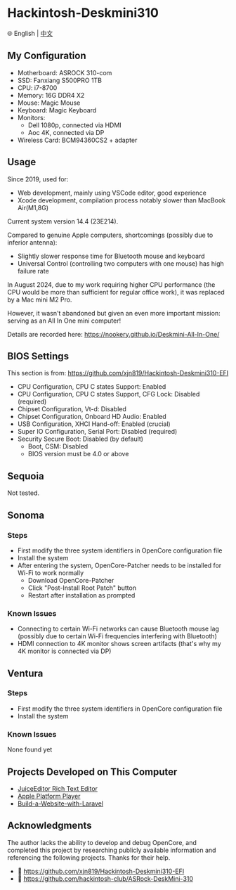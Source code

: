 # Hackintosh-Deskmini310

🌐️ English | [中文](./zh_CN.md)

## My Configuration

- Motherboard: ASROCK 310-com
- SSD: Fanxiang S500PRO 1TB
- CPU: i7-8700
- Memory: 16G DDR4 X2
- Mouse: Magic Mouse
- Keyboard: Magic Keyboard
- Monitors:
  - Dell 1080p, connected via HDMI
  - Aoc 4K, connected via DP
- Wireless Card: BCM94360CS2 + adapter

## Usage

Since 2019, used for:

- Web development, mainly using VSCode editor, good experience
- Xcode development, compilation process notably slower than MacBook Air(M1,8G)

Current system version 14.4 (23E214).

Compared to genuine Apple computers, shortcomings (possibly due to inferior antenna):

- Slightly slower response time for Bluetooth mouse and keyboard
- Universal Control (controlling two computers with one mouse) has high failure rate

In August 2024, due to my work requiring higher CPU performance (the CPU would be more than sufficient for regular office work), it was replaced by a Mac mini M2 Pro.

However, it wasn't abandoned but given an even more important mission: serving as an All In One mini computer!

Details are recorded here:
<https://nookery.github.io/Deskmini-All-In-One/>

## BIOS Settings

This section is from: <https://github.com/xjn819/Hackintosh-Deskmini310-EFI>

- CPU Configuration, CPU C states Support: Enabled
- CPU Configuration, CPU C states Support, CFG Lock: Disabled (required)
- Chipset Configuration, Vt-d: Disabled
- Chipset Configuration, Onboard HD Audio: Enabled
- USB Configuration, XHCI Hand-off: Enabled (crucial)
- Super IO Configuration, Serial Port: Disabled (required)
- Security Secure Boot: Disabled (by default)
  - Boot, CSM: Disabled
  - BIOS version must be 4.0 or above

## Sequoia

Not tested.

## Sonoma

### Steps

- First modify the three system identifiers in OpenCore configuration file
- Install the system
- After entering the system, OpenCore-Patcher needs to be installed for Wi-Fi to work normally
  - Download OpenCore-Patcher
  - Click "Post-Install Root Patch" button
  - Restart after installation as prompted

### Known Issues

- Connecting to certain Wi-Fi networks can cause Bluetooth mouse lag (possibly due to certain Wi-Fi frequencies interfering with Bluetooth)
- HDMI connection to 4K monitor shows screen artifacts (that's why my 4K monitor is connected via DP)

## Ventura

### Steps

- First modify the three system identifiers in OpenCore configuration file
- Install the system

### Known Issues

None found yet

## Projects Developed on This Computer

- [JuiceEditor Rich Text Editor](https://github.com/CofficLab/JuiceEditor)
- [Apple Platform Player](https://github.com/CofficLab/Cisum_SwiftUI)
- [Build-a-Website-with-Laravel](https://github.com/nookery/Build-a-Website-with-Laravel)

## Acknowledgments

The author lacks the ability to develop and debug OpenCore, and completed this project by researching publicly available information and referencing the following projects. Thanks for their help.

- 🎉 <https://github.com/xjn819/Hackintosh-Deskmini310-EFI>
- 🎉 <https://github.com/hackintosh-club/ASRock-DeskMini-310>
